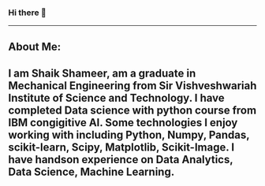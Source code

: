 ### Hi there 👋
---
## About Me: 

I am Shaik Shameer, am a graduate in Mechanical Engineering from Sir Vishveshwariah Institute of Science and Technology. I have completed Data science with python course from IBM congigitive AI. Some technologies I enjoy working with including Python, Numpy, Pandas, scikit-learn, Scipy, Matplotlib, Scikit-Image. I have handson experience on Data Analytics, Data Science, Machine Learning.
---
[](https://lh3.googleusercontent.com/-CHBdXiAzdLM/XyFd3aNQlVI/AAAAAAAATjw/pJkyFLdRAK8I8g2jPIU47O-vhlo4siN9wCLcBGAsYHQ/s0/58809700.jpg)
